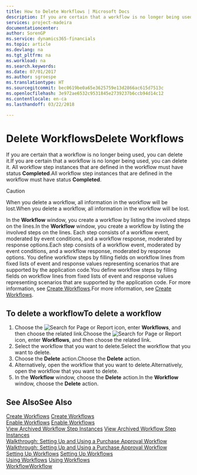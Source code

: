 ```yaml
---
title: How to Delete Workflows | Microsoft Docs
description: If you are certain that a workflow is no longer being used, you can delete it. All workflow step instances that are defined in the workflow must have status **Completed**.
services: project-madeira
documentationcenter: 
author: SorenGP
ms.service: dynamics365-financials
ms.topic: article
ms.devlang: na
ms.tgt_pltfrm: na
ms.workload: na
ms.search.keywords: 
ms.date: 07/01/2017
ms.author: sgroespe
ms.translationtype: HT
ms.sourcegitcommit: bec0619be0a65e3625759e13d2866ac615d7513c
ms.openlocfilehash: 3e972ae6532c9531845e2739237b6ccb94d14c12
ms.contentlocale: en-ca
ms.lasthandoff: 03/22/2018

---
```

# <a name="delete-workflows"></a><span data-ttu-id="9af9e-104">Delete Workflows</span><span class="sxs-lookup"><span data-stu-id="9af9e-104">Delete Workflows</span></span>
<span data-ttu-id="9af9e-105">If you are certain that a workflow is no longer being used, you can delete it.</span><span class="sxs-lookup"><span data-stu-id="9af9e-105">If you are certain that a workflow is no longer being used, you can delete it.</span></span> <span data-ttu-id="9af9e-106">All workflow step instances that are defined in the workflow must have status **Completed**.</span><span class="sxs-lookup"><span data-stu-id="9af9e-106">All workflow step instances that are defined in the workflow must have status **Completed**.</span></span>  

> [!CAUTION]  
>  <span data-ttu-id="9af9e-107">When you delete a workflow, all information in the workflow will be lost.</span><span class="sxs-lookup"><span data-stu-id="9af9e-107">When you delete a workflow, all information in the workflow will be lost.</span></span>  

 <span data-ttu-id="9af9e-108">In the **Workflow** window, you create a workflow by listing the involved steps on the lines.</span><span class="sxs-lookup"><span data-stu-id="9af9e-108">In the **Workflow** window, you create a workflow by listing the involved steps on the lines.</span></span> <span data-ttu-id="9af9e-109">Each step consists of a workflow event, moderated by event conditions, and a workflow response, moderated by response options.</span><span class="sxs-lookup"><span data-stu-id="9af9e-109">Each step consists of a workflow event, moderated by event conditions, and a workflow response, moderated by response options.</span></span> <span data-ttu-id="9af9e-110">You define workflow steps by filling fields on workflow lines from fixed lists of event and response values representing scenarios that are supported by the application code.</span><span class="sxs-lookup"><span data-stu-id="9af9e-110">You define workflow steps by filling fields on workflow lines from fixed lists of event and response values representing scenarios that are supported by the application code.</span></span> <span data-ttu-id="9af9e-111">For more information, see [Create Workflows](across-how-to-create-workflows.md).</span><span class="sxs-lookup"><span data-stu-id="9af9e-111">For more information, see [Create Workflows](across-how-to-create-workflows.md).</span></span>  

## <a name="to-delete-a-workflow"></a><span data-ttu-id="9af9e-112">To delete a workflow</span><span class="sxs-lookup"><span data-stu-id="9af9e-112">To delete a workflow</span></span>  
1.  <span data-ttu-id="9af9e-113">Choose the ![Search for Page or Report](media/ui-search/search_small.png "Search for Page or Report icon") icon, enter **Workflows**, and then choose the related link.</span><span class="sxs-lookup"><span data-stu-id="9af9e-113">Choose the ![Search for Page or Report](media/ui-search/search_small.png "Search for Page or Report icon") icon, enter **Workflows**, and then choose the related link.</span></span>  
2.  <span data-ttu-id="9af9e-114">Select the workflow that you want to delete.</span><span class="sxs-lookup"><span data-stu-id="9af9e-114">Select the workflow that you want to delete.</span></span>  
3.  <span data-ttu-id="9af9e-115">Choose the **Delete** action.</span><span class="sxs-lookup"><span data-stu-id="9af9e-115">Choose the **Delete** action.</span></span>  
4.  <span data-ttu-id="9af9e-116">Alternatively, open the workflow that you want to delete.</span><span class="sxs-lookup"><span data-stu-id="9af9e-116">Alternatively, open the workflow that you want to delete.</span></span>  
5.  <span data-ttu-id="9af9e-117">In the **Workflow** window, choose the **Delete** action.</span><span class="sxs-lookup"><span data-stu-id="9af9e-117">In the **Workflow** window, choose the **Delete** action.</span></span>  

## <a name="see-also"></a><span data-ttu-id="9af9e-118">See Also</span><span class="sxs-lookup"><span data-stu-id="9af9e-118">See Also</span></span>  
 <span data-ttu-id="9af9e-119">[Create Workflows](across-how-to-create-workflows.md) </span><span class="sxs-lookup"><span data-stu-id="9af9e-119">[Create Workflows](across-how-to-create-workflows.md) </span></span>  
 <span data-ttu-id="9af9e-120">[Enable Workflows](across-how-to-enable-workflows.md) </span><span class="sxs-lookup"><span data-stu-id="9af9e-120">[Enable Workflows](across-how-to-enable-workflows.md) </span></span>  
 <span data-ttu-id="9af9e-121">[View Archived Workflow Step Instances](across-how-to-view-archived-workflow-step-instances.md) </span><span class="sxs-lookup"><span data-stu-id="9af9e-121">[View Archived Workflow Step Instances](across-how-to-view-archived-workflow-step-instances.md) </span></span>  
 <span data-ttu-id="9af9e-122">[Walkthrough: Setting Up and Using a Purchase Approval Workflow](walkthrough-setting-up-and-using-a-purchase-approval-workflow.md) </span><span class="sxs-lookup"><span data-stu-id="9af9e-122">[Walkthrough: Setting Up and Using a Purchase Approval Workflow](walkthrough-setting-up-and-using-a-purchase-approval-workflow.md) </span></span>  
 <span data-ttu-id="9af9e-123">[Setting Up Workflows](across-set-up-workflows.md) </span><span class="sxs-lookup"><span data-stu-id="9af9e-123">[Setting Up Workflows](across-set-up-workflows.md) </span></span>  
 <span data-ttu-id="9af9e-124">[Using Workflows](across-use-workflows.md) </span><span class="sxs-lookup"><span data-stu-id="9af9e-124">[Using Workflows](across-use-workflows.md) </span></span>  
 [<span data-ttu-id="9af9e-125">Workflow</span><span class="sxs-lookup"><span data-stu-id="9af9e-125">Workflow</span></span>](across-workflow.md)   

